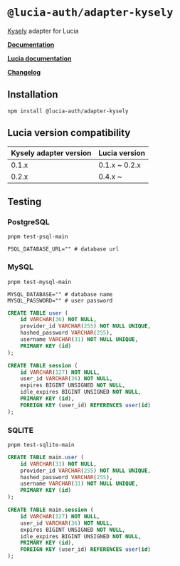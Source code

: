 # `@lucia-auth/adapter-kysely`

[Kysely](https://github.com/koskimas/kysely) adapter for Lucia

**[Documentation](https://lucia-auth.vercel.app/learn/adapters/kysely)**

**[Lucia documentation](https://lucia-auth.vercel.app)**

**[Changelog](https://github.com/pilcrowOnPaper/lucia-auth/blob/main/packages/adapter-kysely/CHANGELOG.md)**

## Installation

```
npm install @lucia-auth/adapter-kysely
```

## Lucia version compatibility

| Kysely adapter version | Lucia version |
| ---------------------- | ------------- |
| 0.1.x                  | 0.1.x ~ 0.2.x |
| 0.2.x                  | 0.4.x ~       |

## Testing

### PostgreSQL

```
pnpm test-psql-main
```

```shell
PSQL_DATABASE_URL="" # database url
```

### MySQL

```
pnpm test-mysql-main
```

```shell
MYSQL_DATABASE="" # database name
MYSQL_PASSWORD="" # user password
```

```sql
CREATE TABLE user (
    id VARCHAR(36) NOT NULL,
    provider_id VARCHAR(255) NOT NULL UNIQUE,
    hashed_password VARCHAR(255),
    username VARCHAR(31) NOT NULL UNIQUE,
    PRIMARY KEY (id)
);

CREATE TABLE session (
    id VARCHAR(127) NOT NULL,
    user_id VARCHAR(36) NOT NULL,
    expires BIGINT UNSIGNED NOT NULL,
    idle_expires BIGINT UNSIGNED NOT NULL,
    PRIMARY KEY (id),
    FOREIGN KEY (user_id) REFERENCES user(id)
);
```

### SQLITE

```
pnpm test-sqlite-main
```

```sql
CREATE TABLE main.user (
    id VARCHAR(31) NOT NULL,
    provider_id VARCHAR(255) NOT NULL UNIQUE,
    hashed_password VARCHAR(255),
    username VARCHAR(31) NOT NULL UNIQUE,
    PRIMARY KEY (id)
);

CREATE TABLE main.session (
    id VARCHAR(127) NOT NULL,
    user_id VARCHAR(36) NOT NULL,
    expires BIGINT UNSIGNED NOT NULL,
    idle_expires BIGINT UNSIGNED NOT NULL,
    PRIMARY KEY (id),
    FOREIGN KEY (user_id) REFERENCES user(id)
);
```
